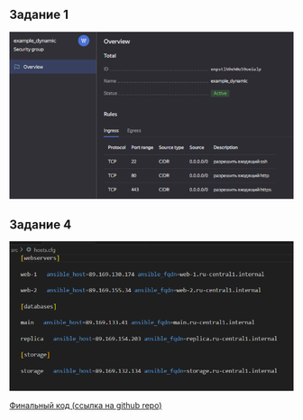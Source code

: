 ## Задание 1

![alt text](image.png)

## Задание 4

![alt text](image-1.png)

[Финальный код (ссылка на github repo)](https://github.com/gaidarvu/ter-homeworks/tree/terraform-03/03/src)
